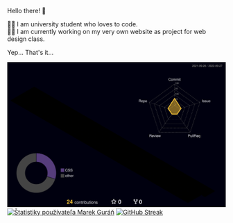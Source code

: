 Hello there! 👋

👨‍🎓 I am university student who loves to code.\
👩‍💻 I am currently working on my very own website as project for web design class.

Yep... That's it...


![](./profile-3d-contrib/profile-night-rainbow.svg)
[![Štatistiky používateľa Marek Guráň](https://github-readme-stats.vercel.app/api?username=marek-guran&show_icons=true&theme=dracula)](https://github.com/anuraghazra/github-readme-stats)
[![GitHub Streak](http://github-readme-streak-stats.herokuapp.com?user=marek-guran&theme=dracula&date_format=j%20M%5B%20Y%5D)](https://git.io/streak-stats)
